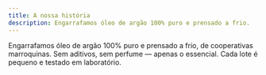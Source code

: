```yaml
---
title: A nossa história
description: Engarrafamos óleo de argão 100% puro e prensado a frio.
---
```


Engarrafamos óleo de argão 100% puro e prensado a frio, de cooperativas marroquinas. Sem aditivos, sem perfume — apenas o essencial. Cada lote é pequeno e testado em laboratório.

